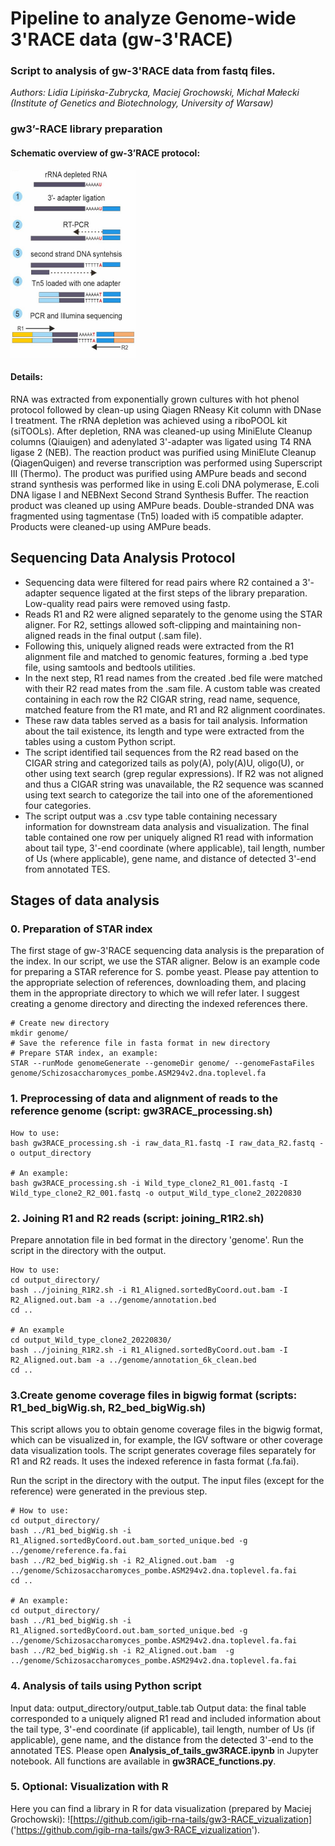 # Pipeline to analyze Genome-wide 3'RACE data (gw-3'RACE)
### Script to analysis of gw-3'RACE data from fastq files.


_Authors: Lidia Lipińska-Zubrycka, Maciej Grochowski, Michał Małecki (Institute of Genetics and Biotechnology, University of Warsaw)_



### gw3’-RACE library preparation
#### Schematic overview of gw-3’RACE protocol:
<img src="gw3RACE_library_preparation.jpg" width="200" height="300">

#### Details:
RNA was extracted from exponentially grown cultures with hot phenol protocol followed by clean-up using Qiagen RNeasy Kit column with DNase I treatment. The rRNA depletion was achieved using a riboPOOL kit (siTOOLs). After depletion, RNA was cleaned-up using MiniElute Cleanup columns (Qiauigen) and adenylated 3'-adapter was ligated using T4 RNA ligase 2 (NEB). The reaction product was purified using MiniElute Cleanup (QiagenQuigen) and reverse transcription was performed using Superscript III (Thermo). The product was purified using AMPure beads and second strand synthesis was performed like in using  E.coli DNA polymerase, E.coli DNA ligase I and NEBNext Second Strand Synthesis Buffer. The reaction product was cleaned up using AMPure beads. Double-stranded DNA was fragmented using tagmentase (Tn5) loaded with i5 compatible adapter. Products were cleaned-up using AMPure beads.


## Sequencing Data Analysis Protocol
* Sequencing data were filtered for read pairs where R2 contained a 3'-adapter sequence ligated at the first steps of the library preparation. Low-quality read pairs were removed using fastp.
* Reads R1 and R2 were aligned separately to the genome using the STAR aligner. For R2, settings allowed soft-clipping and maintaining non-aligned reads in the final output (.sam file).
* Following this, uniquely aligned reads were extracted from the R1 alignment file and matched to genomic features, forming a .bed type file, using samtools and bedtools utilities.
* In the next step, R1 read names from the created .bed file were matched with their R2 read mates from the .sam file. A custom table was created containing in each row the R2 CIGAR string, read name, sequence, matched feature from the R1 mate, and R1 and R2 alignment coordinates.
* These raw data tables served as a basis for tail analysis. Information about the tail existence, its length and type were extracted from the tables using a custom Python script.
* The script identified tail sequences from the R2 read based on the CIGAR string and categorized tails as poly(A), poly(A)U, oligo(U), or other using text search (grep regular expressions). If R2 was not aligned and thus a CIGAR string was unavailable, the R2 sequence was scanned using text search to categorize the tail into one of the aforementioned four categories.
* The script output was a .csv type table containing necessary information for downstream data analysis and visualization. The final table contained one row per uniquely aligned R1 read with information about tail type, 3'-end coordinate (where applicable), tail length, number of Us (where applicable), gene name, and distance of detected 3'-end from annotated TES.

## Stages of data analysis

### 0. Preparation of STAR index
The first stage of gw-3'RACE sequencing data analysis is the preparation of the index. In our script, we use the STAR aligner. Below is an example code for preparing a STAR reference for S. pombe yeast. Please pay attention to the appropriate selection of references, downloading them, and placing them in the appropriate directory to which we will refer later. I suggest creating a genome directory and directing the indexed references there.

```
# Create new directory
mkdir genome/
# Save the reference file in fasta format in new directory
# Prepare STAR index, an example:
STAR --runMode genomeGenerate --genomeDir genome/ --genomeFastaFiles genome/Schizosaccharomyces_pombe.ASM294v2.dna.toplevel.fa
```


### 1. Preprocessing of data and alignment of reads to the reference genome (script: gw3RACE_processing.sh)

```
How to use:
bash gw3RACE_processing.sh -i raw_data_R1.fastq -I raw_data_R2.fastq -o output_directory

# An example:
bash gw3RACE_processing.sh -i Wild_type_clone2_R1_001.fastq -I Wild_type_clone2_R2_001.fastq -o output_Wild_type_clone2_20220830
```

### 2. Joining R1 and R2 reads (script: joining_R1R2.sh)

Prepare annotation file in bed format in the directory 'genome'. Run the script in the directory with the output. 
```
How to use:
cd output_directory/
bash ../joining_R1R2.sh -i R1_Aligned.sortedByCoord.out.bam -I R2_Aligned.out.bam -a ../genome/annotation.bed
cd ..

# An example
cd output_Wild_type_clone2_20220830/
bash ../joining_R1R2.sh -i R1_Aligned.sortedByCoord.out.bam -I R2_Aligned.out.bam -a ../genome/annotation_6k_clean.bed
cd ..
```

### 3.Create genome coverage files in bigwig format (scripts: R1_bed_bigWig.sh, R2_bed_bigWig.sh)
This script allows you to obtain genome coverage files in the bigwig format, which can be visualized in, for example, the IGV software or other coverage data visualization tools. The script generates coverage files separately for R1 and R2 reads. It uses the indexed reference in fasta format (.fa.fai).

Run the script in the directory with the output. 
The input files (except for the reference) were generated in the previous step.


```
# How to use:
cd output_directory/
bash ../R1_bed_bigWig.sh -i R1_Aligned.sortedByCoord.out.bam_sorted_unique.bed -g ../genome/reference.fa.fai 
bash ../R2_bed_bigWig.sh -i R2_Aligned.out.bam  -g ../genome/Schizosaccharomyces_pombe.ASM294v2.dna.toplevel.fa.fai
cd ..

# An example:
cd output_directory/
bash ../R1_bed_bigWig.sh -i R1_Aligned.sortedByCoord.out.bam_sorted_unique.bed -g ../genome/Schizosaccharomyces_pombe.ASM294v2.dna.toplevel.fa.fai 
bash ../R2_bed_bigWig.sh -i R2_Aligned.out.bam  -g ../genome/Schizosaccharomyces_pombe.ASM294v2.dna.toplevel.fa.fai
```

### 4. Analysis of tails using Python script
Input data: output_directory/output_table.tab
Output data: the final table corresponded to a uniquely aligned R1 read and included information about the tail type, 3'-end coordinate (if applicable), tail length, number of Us (if applicable), gene name, and the distance from the detected 3'-end to the annotated TES.
Please open **Analysis_of_tails_gw3RACE.ipynb** in Jupyter notebook. All functions are available in **gw3RACE_functions.py**.


### 5. Optional: Visualization with R
Here you can find a library in R for data visualization (prepared by Maciej Grochowski): ![https://github.com/igib-rna-tails/gw3-RACE_vizualization]
('https://github.com/igib-rna-tails/gw3-RACE_vizualization').

